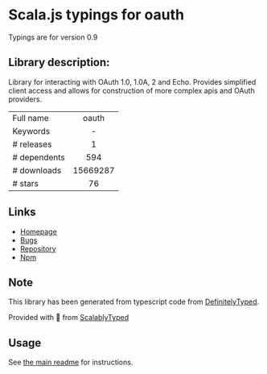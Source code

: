 
# Scala.js typings for oauth

Typings are for version 0.9

## Library description:
Library for interacting with OAuth 1.0, 1.0A, 2 and Echo.  Provides simplified client access and allows for construction of more complex apis and OAuth providers.

|                    |                 |
| ------------------ | :-------------: |
| Full name          | oauth |
| Keywords           | - |
| # releases         | 1 |
| # dependents       | 594 |
| # downloads        | 15669287 |
| # stars            | 76 |

## Links
- [Homepage](https://github.com/ciaranj/node-oauth#readme)
- [Bugs](https://github.com/ciaranj/node-oauth/issues)
- [Repository](https://github.com/ciaranj/node-oauth)
- [Npm](https://www.npmjs.com/package/oauth)
    


## Note
This library has been generated from typescript code from [DefinitelyTyped](https://definitelytyped.org).

Provided with :purple_heart: from [ScalablyTyped](https://github.com/oyvindberg/ScalablyTyped)

## Usage
See [the main readme](../../readme.md) for instructions.


